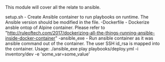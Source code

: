 This module will cover all the relate to ansible.


setup.sh	 -  Create  Ansible container to run playbooks on runtime. The Ansible version should be modified in the file. 
    -Dockerfile	 -  Dockerize ansble ontop of Alpine container. Please refer to "http://ruleoftech.com/2017/dockerizing-all-the-things-running-ansible-inside-docker-container"
    -ansible_exe -  Run ansible container as it was ansible command out of the container. The user SSH id_rsa is mapped into the container.
			Usage:  ./ansible_exe play playbooks/deploy.yml -i inventory/dev -e 'some_var=some_value'  
